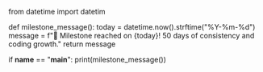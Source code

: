 from datetime import datetim

def milestone_message():
    today = datetime.now().strftime("%Y-%m-%d")
    message = f"🎉 Milestone reached on {today}! 50 days of consistency and coding growth."
    return message

if __name__ == "__main__":
    print(milestone_message())
